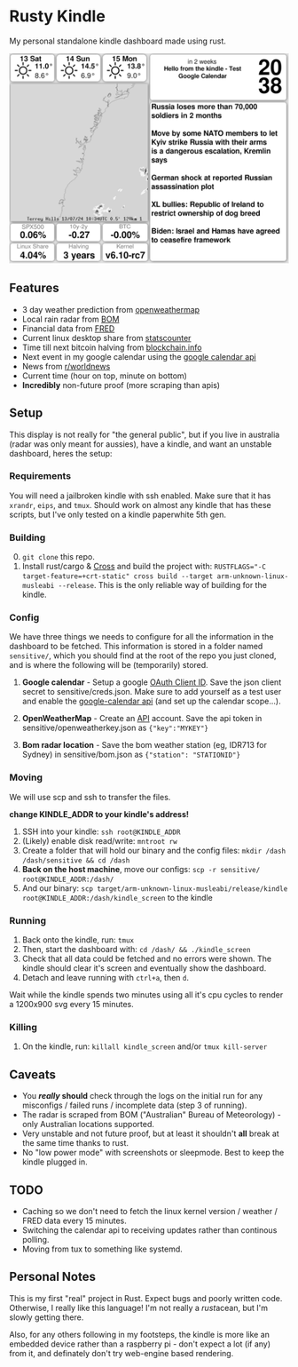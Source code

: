 # Rusty Kindle

My personal standalone kindle dashboard made using rust.

![](sample.png)


## Features
 - 3 day weather prediction from [openweathermap](https://openweathermap.org/)
 - Local rain radar from [BOM](http://www.bom.gov.au/)
 - Financial data from [FRED](https://fred.stlouisfed.org/)
 - Current linux desktop share from [statscounter](https://gs.statcounter.com/os-market-share/desktop/worldwide)
 - Time till next bitcoin halving from [blockchain.info](https://blockchain.info)
 - Next event in my google calendar using the [google calendar api](https://console.cloud.google.com/apis/library/calendar-json.googleapis.com)
 - News from [r/worldnews](https://www.reddit.com/r/worldnews/)
 - Current time (hour on top, minute on bottom)
 - **Incredibly** non-future proof (more scraping than apis)

## Setup
This display is not really for "the general public", but if you live in australia (radar was only meant for aussies), have a kindle, and want an unstable dashboard, heres the setup:

### Requirements
You will need a jailbroken kindle with ssh enabled. Make sure that it has ```xrandr```, ```eips```, and ```tmux```. Should work on almost any kindle that has these scripts, but I've only tested on a kindle paperwhite 5th gen.

### Building
0. ```git clone``` this repo.
1. Install rust/cargo & [Cross](https://github.com/cross-rs/cross) and build the project with: ```RUSTFLAGS="-C target-feature=+crt-static" cross build --target arm-unknown-linux-musleabi --release```. This is the only reliable way of building for the kindle.

### Config
We have three things we needs to configure for all the information in the dashboard to be fetched. This information is stored in a folder named ```sensitive/```, which you should find at the root of the repo you just cloned, and is where the following will be (temporarily) stored.

1. **Google calendar** - Setup a google [OAuth Client ID](https://console.cloud.google.com/apis/credentials). Save the json client secret to sensitive/creds.json.  Make sure to add yourself as a test user and enable the [google-calendar api](https://console.cloud.google.com/apis/library/calendar-json.googleapis.com) (and set up the calendar scope...).

3. **OpenWeatherMap** - Create an [API](https://openweathermap.org/api) account. Save the api token in sensitive/openweatherkey.json as ```{"key":"MYKEY"}```

4. **Bom radar location** - Save the bom weather station (eg, IDR713 for Sydney) in sensitive/bom.json as ```{"station": "STATIONID"}```

### Moving

We will use scp and ssh to transfer the files.

**change KINDLE_ADDR to your kindle's address!**

1. SSH into your kindle: ```ssh root@KINDLE_ADDR```
2. (Likely) enable disk read/write: ```mntroot rw```
3. Create a folder that will hold our binary and the config files: ```mkdir /dash /dash/sensitive && cd /dash```
4. **Back on the host machine**, move our configs: ```scp -r sensitive/ root@KINDLE_ADDR:/dash/``` 
5. And our binary: ```scp target/arm-unknown-linux-musleabi/release/kindle root@KINDLE_ADDR:/dash/kindle_screen``` to the kindle

###  Running

1. Back onto the kindle, run: ```tmux```
2. Then, start the dashboard with: ```cd /dash/ && ./kindle_screen```
3. Check that all data could be fetched and no errors were shown. The kindle should clear it's screen and eventually show the dashboard.
4. Detach and leave running with ```ctrl+a```, then ```d```.

Wait while the kindle spends two minutes using all it's cpu cycles to render a 1200x900 svg every 15 minutes.

### Killing

1. On the kindle, run: ```killall kindle_screen``` and/or ```tmux kill-server```

## Caveats

 - You ***really* should** check through the logs on the initial run for any misconfigs / failed runs / incomplete data (step 3 of running).
 - The radar is scraped from BOM ("Australian" Bureau of Meteorology) - only Australian locations supported.
 - Very unstable and not future proof, but at least it shouldn't **all** break at the same time thanks to rust.
 - No "low power mode" with screenshots or sleepmode. Best to keep the kindle plugged in.

## TODO
 - Caching so we don't need to fetch the linux kernel version / weather / FRED data every 15 minutes.
 - Switching the calendar api to receiving updates rather than continous polling. 
 - Moving from tux to something like systemd.


## Personal Notes

This is my first "real" project in Rust. Expect bugs and poorly written code. Otherwise, I really like this language! I'm not really a *rust*acean, but I'm slowly getting there.

Also, for any others following in my footsteps, the kindle is more like an embedded device rather than a raspberry pi - don't expect a lot (if any) from it, and definately don't try web-engine based rendering.